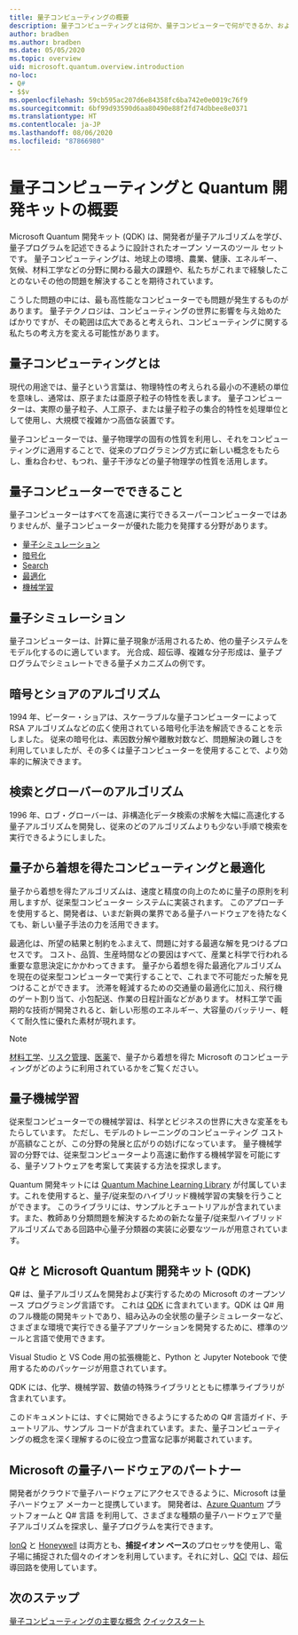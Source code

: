 ```yaml
---
title: 量子コンピューティングの概要
description: 量子コンピューティングとは何か、量子コンピューターで何ができるか、および量子コンピューティングを学習する方法について説明します。
author: bradben
ms.author: bradben
ms.date: 05/05/2020
ms.topic: overview
uid: microsoft.quantum.overview.introduction
no-loc:
- Q#
- $$v
ms.openlocfilehash: 59cb595ac207d6e84358fc6ba742e0e0019c76f9
ms.sourcegitcommit: 6bf99d93590d6aa80490e88f2fd74dbbee8e0371
ms.translationtype: HT
ms.contentlocale: ja-JP
ms.lasthandoff: 08/06/2020
ms.locfileid: "87866980"
---
```

# <a name="introduction-to-quantum-computing-and-the-quantum-development-kit"></a>量子コンピューティングと Quantum 開発キットの概要

Microsoft Quantum 開発キット (QDK) は、開発者が量子アルゴリズムを学び、量子プログラムを記述できるように設計されたオープン ソースのツール セットです。 量子コンピューティングは、地球上の環境、農業、健康、エネルギー、気候、材料工学などの分野に関わる最大の課題や、私たちがこれまで経験したことのないその他の問題を解決することを期待されています。  

こうした問題の中には、最も高性能なコンピューターでも問題が発生するものがあります。 量子テクノロジは、コンピューティングの世界に影響を与え始めたばかりですが、その範囲は広大であると考えられ、コンピューティングに関する私たちの考え方を変える可能性があります。

## <a name="what-is-quantum-computing"></a>量子コンピューティングとは

現代の用途では、量子という言葉は、物理特性の考えられる最小の不連続の単位を意味し、通常は、原子または亜原子粒子の特性を表します。 量子コンピューターは、実際の量子粒子、人工原子、または量子粒子の集合的特性を処理単位として使用し、大規模で複雑かつ高価な装置です。

量子コンピューターでは、量子物理学の固有の性質を利用し、それをコンピューティングに適用することで、従来のプログラミング方式に新しい概念をもたらし、重ね合わせ、もつれ、量子干渉などの量子物理学の性質を活用します。

## <a name="what-can-a-quantum-computer-do"></a>量子コンピューターでできること

量子コンピューターはすべてを高速に実行できるスーパーコンピューターではありませんが、量子コンピューターが優れた能力を発揮する分野があります。

- [量子シミュレーション](xref:microsoft.quantum.overview.introduction#quantum-simulation)
- [暗号化](xref:microsoft.quantum.overview.introduction#cryptography-and-shors-algorithm)
- [Search](xref:microsoft.quantum.overview.introduction#search-and-grovers-algorithm)
- [最適化](xref:microsoft.quantum.overview.introduction#quantum-inspired-computing-and-optimization)
- [機械学習](xref:microsoft.quantum.overview.introduction#quantum-machine-learning)

## <a name="quantum-simulation"></a>量子シミュレーション

量子コンピューターは、計算に量子現象が活用されるため、他の量子システムをモデル化するのに適しています。 光合成、超伝導、複雑な分子形成は、量子プログラムでシミュレートできる量子メカニズムの例です。

## <a name="cryptography-and-shors-algorithm"></a>暗号とショアのアルゴリズム

1994 年、ピーター・ショアは、スケーラブルな量子コンピューターによって RSA アルゴリズムなどの広く使用されている暗号化手法を解読できることを示しました。 従来の暗号化は、素因数分解や離散対数など、問題解決の難しさを利用していましたが、その多くは量子コンピューターを使用することで、より効率的に解決できます。

## <a name="search-and-grovers-algorithm"></a>検索とグローバーのアルゴリズム

1996 年、ロブ・グローバーは、非構造化データ検索の求解を大幅に高速化する量子アルゴリズムを開発し、従来のどのアルゴリズムよりも少ない手順で検索を実行できるようにしました。

## <a name="quantum-inspired-computing-and-optimization"></a>量子から着想を得たコンピューティングと最適化

量子から着想を得たアルゴリズムは、速度と精度の向上のために量子の原則を利用しますが、従来型コンピューター システムに実装されます。 このアプローチを使用すると、開発者は、いまだ新興の業界である量子ハードウェアを待たなくても、新しい量子手法の力を活用できます。

最適化は、所望の結果と制約をふまえて、問題に対する最適な解を見つけるプロセスです。 コスト、品質、生産時間などの要因はすべて、産業と科学で行われる重要な意思決定にかかわってきます。 量子から着想を得た最適化アルゴリズムを現在の従来型コンピューターで実行することで、これまで不可能だった解を見つけることができます。 渋滞を軽減するための交通量の最適化に加え、飛行機のゲート割り当て、小包配送、作業の日程計画などがあります。 材料工学で画期的な技術が開発されると、新しい形態のエネルギー、大容量のバッテリー、軽くて耐久性に優れた素材が現れます。

> [!NOTE]
> [材料工学](https://cloudblogs.microsoft.com/quantum/2020/01/21/oti-lumionics-accelerating-materials-design-microsoft-azure-quantum/)、[リスク管理](https://cloudblogs.microsoft.com/quantum/2019/05/22/microsoft-quantum-collaborates-with-willis-towers-watson-to-transform-risk-management-solutions/)、[医薬](https://blogs.microsoft.com/blog/2018/05/18/microsoft-quantum-helps-case-western-reserve-university-advance-mri-research/)で、量子から着想を得た Microsoft のコンピューティングがどのように利用されているかをご覧ください。

## <a name="quantum-machine-learning"></a>量子機械学習

従来型コンピューターでの機械学習は、科学とビジネスの世界に大きな変革をもたらしています。 ただし、モデルのトレーニングのコンピューティング コストが高額なことが、この分野の発展と広がりの妨げになっています。 量子機械学習の分野では、従来型コンピューターより高速に動作する機械学習を可能にする、量子ソフトウェアを考案して実装する方法を探求します。

Quantum 開発キットには [Quantum Machine Learning Library](xref:microsoft.quantum.machine-learning.concepts.intro) が付属しています。これを使用すると、量子/従来型のハイブリッド機械学習の実験を行うことができます。 このライブラリには、サンプルとチュートリアルが含まれています。また、教師あり分類問題を解決するための新たな量子/従来型ハイブリッド アルゴリズムである回路中心量子分類器の実装に必要なツールが用意されています。

## <a name="no-locq-and-the-microsoft-quantum-development-kit-qdk"></a>Q# と Microsoft Quantum 開発キット (QDK)

Q# は、量子アルゴリズムを開発および実行するための Microsoft のオープンソース プログラミング言語です。 これは [QDK](https://docs.microsoft.com/quantum/) に含まれています。QDK は Q# 用のフル機能の開発キットであり、組み込みの全状態の量子シミュレーターなど、さまざまな環境で実行できる量子アプリケーションを開発するために、標準のツールと言語で使用できます。

Visual Studio と VS Code 用の拡張機能と、Python と Jupyter Notebook で使用するためのパッケージが用意されています。

QDK には、化学、機械学習、数値の特殊ライブラリとともに標準ライブラリが含まれています。

このドキュメントには、すぐに開始できるようにするための Q# 言語ガイド、チュートリアル、サンプル コードが含まれています。また、量子コンピューティングの概念を深く理解するのに役立つ豊富な記事が掲載されています。  

## <a name="microsoft-quantum-hardware-partners"></a>Microsoft の量子ハードウェアのパートナー

開発者がクラウドで量子ハードウェアにアクセスできるように、Microsoft は量子ハードウェア メーカーと提携しています。 開発者は、[Azure Quantum](https://azure.microsoft.com/services/quantum/) プラットフォームと Q# 言語 を利用して、さまざまな種類の量子ハードウェアで量子アルゴリズムを探求し、量子プログラムを実行できます。

[IonQ](https://ionq.com/news/november-4-2019-microsoft-partnership) と [Honeywell](https://www.honeywell.com/en-us/newsroom/news/2019/11/the-future-of-quantum-computing) は両方とも、**捕捉イオン ベース**のプロセッサを使用し、電子場に捕捉された個々のイオンを利用しています。それに対し、[QCI](https://quantumcircuits.com/news-and-publications/quantum-circuits-partners-with-microsoft-on-azure-quantum) では、超伝導回路を使用しています。

## <a name="next-steps"></a>次のステップ

[量子コンピューティングの主要な概念](xref:microsoft.quantum.overview.understanding)
[クイックスタート](xref:microsoft.quantum.welcome)